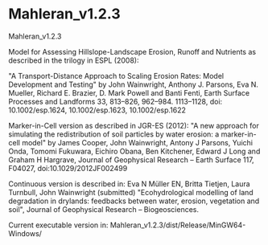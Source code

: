 # Mahleran_v1.2.3
Mahleran_v1.2.3

Model for Assessing Hillslope-Landscape Erosion, Runoff and Nutrients as described in the trilogy in ESPL (2008):

"A Transport-Distance Approach to Scaling Erosion Rates: Model Development and Testing" by John Wainwright, Anthony J. Parsons, Eva N. Mueller, Richard E. Brazier, D. Mark Powell and Banti Fenti, Earth Surface Processes and Landforms 33, 813–826, 962–984. 1113–1128, doi: 10.1002/esp.1624, 10.1002/esp.1623, 10.1002/esp.1622


Marker-in-Cell version as described in JGR-ES (2012):
"A new approach for simulating the redistribution of soil particles by water erosion: a marker-in-cell model" by James Cooper, John Wainwright, Antony J Parsons, Yuichi Onda, Tomomi Fukuwara, Eichiro Obana, Ben Kitchener, Edward J Long and Graham H Hargrave, Journal of Geophysical Research – Earth Surface 117, F04027, doi:10.1029/2012JF002499         

Continuous version is described in:
Eva N Müller EN, Britta Tietjen, Laura Turnbull, John Wainwright (submitted) 
"Ecohydrological modelling of land degradation in drylands: feedbacks between water, erosion, vegetation and soil", Journal of Geophysical Research – Biogeosciences.         

Current executable version in: 
Mahleran_v1.2.3/dist/Release/MinGW64-Windows/

